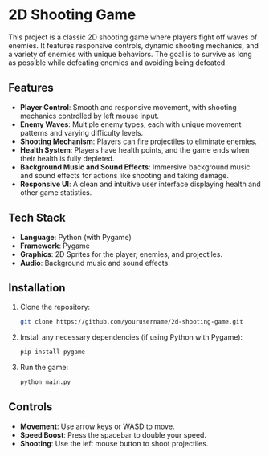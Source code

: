 # 2D Shooting Game

This project is a classic 2D shooting game where players fight off waves of enemies. It features responsive controls, dynamic shooting mechanics, and a variety of enemies with unique behaviors. The goal is to survive as long as possible while defeating enemies and avoiding being defeated. 

## Features

- **Player Control**: Smooth and responsive movement, with shooting mechanics controlled by left mouse input.
- **Enemy Waves**: Multiple enemy types, each with unique movement patterns and varying difficulty levels.
- **Shooting Mechanism**: Players can fire projectiles to eliminate enemies.
- **Health System**: Players have health points, and the game ends when their health is fully depleted.
- **Background Music and Sound Effects**: Immersive background music and sound effects for actions like shooting and taking damage.
- **Responsive UI**: A clean and intuitive user interface displaying health and other game statistics.


## Tech Stack

- **Language**: Python (with Pygame)
- **Framework**: Pygame 
- **Graphics**: 2D Sprites for the player, enemies, and projectiles.
- **Audio**: Background music and sound effects.

## Installation

1. Clone the repository:

   ```bash
   git clone https://github.com/yourusername/2d-shooting-game.git
   ```

2. Install any necessary dependencies (if using Python with Pygame):

   ```bash
   pip install pygame
   ```

3. Run the game:

   ```bash
   python main.py
   ```

## Controls

- **Movement**: Use arrow keys or WASD to move.
- **Speed Boost**: Press the spacebar to double your speed.
- **Shooting**: Use the left mouse button to shoot projectiles.


